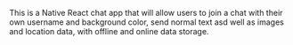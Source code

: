 This is a Native React chat app that will allow users to join a chat with their own username and background color, send normal text asd well as images and location data, with offline and online data storage.
